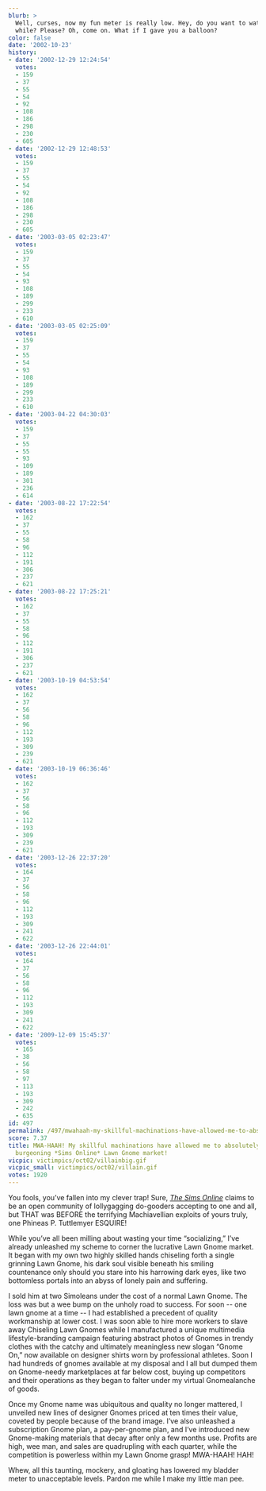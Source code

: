 ```yaml
---
blurb: >
  Well, curses, now my fun meter is really low. Hey, do you want to watch TV for a
  while? Please? Oh, come on. What if I gave you a balloon?
color: false
date: '2002-10-23'
history:
- date: '2002-12-29 12:24:54'
  votes:
  - 159
  - 37
  - 55
  - 54
  - 92
  - 108
  - 186
  - 298
  - 230
  - 605
- date: '2002-12-29 12:48:53'
  votes:
  - 159
  - 37
  - 55
  - 54
  - 92
  - 108
  - 186
  - 298
  - 230
  - 605
- date: '2003-03-05 02:23:47'
  votes:
  - 159
  - 37
  - 55
  - 54
  - 93
  - 108
  - 189
  - 299
  - 233
  - 610
- date: '2003-03-05 02:25:09'
  votes:
  - 159
  - 37
  - 55
  - 54
  - 93
  - 108
  - 189
  - 299
  - 233
  - 610
- date: '2003-04-22 04:30:03'
  votes:
  - 159
  - 37
  - 55
  - 55
  - 93
  - 109
  - 189
  - 301
  - 236
  - 614
- date: '2003-08-22 17:22:54'
  votes:
  - 162
  - 37
  - 55
  - 58
  - 96
  - 112
  - 191
  - 306
  - 237
  - 621
- date: '2003-08-22 17:25:21'
  votes:
  - 162
  - 37
  - 55
  - 58
  - 96
  - 112
  - 191
  - 306
  - 237
  - 621
- date: '2003-10-19 04:53:54'
  votes:
  - 162
  - 37
  - 56
  - 58
  - 96
  - 112
  - 193
  - 309
  - 239
  - 621
- date: '2003-10-19 06:36:46'
  votes:
  - 162
  - 37
  - 56
  - 58
  - 96
  - 112
  - 193
  - 309
  - 239
  - 621
- date: '2003-12-26 22:37:20'
  votes:
  - 164
  - 37
  - 56
  - 58
  - 96
  - 112
  - 193
  - 309
  - 241
  - 622
- date: '2003-12-26 22:44:01'
  votes:
  - 164
  - 37
  - 56
  - 58
  - 96
  - 112
  - 193
  - 309
  - 241
  - 622
- date: '2009-12-09 15:45:37'
  votes:
  - 165
  - 38
  - 56
  - 58
  - 97
  - 113
  - 193
  - 309
  - 242
  - 635
id: 497
permalink: /497/mwahaah-my-skillful-machinations-have-allowed-me-to-absolutely-corner-the-burgeoning-sims-online-lawn-gnome-market/
score: 7.37
title: MWA-HAAH! My skillful machinations have allowed me to absolutely corner the
  burgeoning *Sims Online* Lawn Gnome market!
vicpic: victimpics/oct02/villainbig.gif
vicpic_small: victimpics/oct02/villain.gif
votes: 1920
---
```


You fools, you’ve fallen into my clever trap! Sure, [*The Sims
Online*](http://web.archive.org/web/20021023000000/http://www.fileplanet.com/promotions/tso/)
claims to be an open community of lollygagging do-gooders accepting to
one and all, but THAT was BEFORE the terrifying Machiavellian exploits
of yours truly, one Phineas P. Tuttlemyer ESQUIRE!

While you’ve all been milling about wasting your time “socializing,”
I’ve already unleashed my scheme to corner the lucrative Lawn Gnome
market. It began with my own two highly skilled hands chiseling forth a
single grinning Lawn Gnome, his dark soul visible beneath his smiling
countenance only should you stare into his harrowing dark eyes, like two
bottomless portals into an abyss of lonely pain and suffering.

I sold him at two Simoleans under the cost of a normal Lawn Gnome. The
loss was but a wee bump on the unholy road to success. For soon -- one
lawn gnome at a time -- I had established a precedent of quality
workmanship at lower cost. I was soon able to hire more workers to slave
away Chiseling Lawn Gnomes while I manufactured a unique multimedia
lifestyle-branding campaign featuring abstract photos of Gnomes in
trendy clothes with the catchy and ultimately meaningless new slogan
“Gnome On,” now available on designer shirts worn by professional
athletes. Soon I had hundreds of gnomes available at my disposal and I
all but dumped them on Gnome-needy marketplaces at far below cost,
buying up competitors and their operations as they began to falter under
my virtual Gnomealanche of goods.

Once my Gnome name was ubiquitous and quality no longer mattered, I
unveiled new lines of designer Gnomes priced at ten times their value,
coveted by people because of the brand image. I’ve also unleashed a
subscription Gnome plan, a pay-per-gnome plan, and I’ve introduced new
Gnome-making materials that decay after only a few months use. Profits
are high, wee man, and sales are quadrupling with each quarter, while
the competition is powerless within my Lawn Gnome grasp! MWA-HAAH! HAH!

Whew, all this taunting, mockery, and gloating has lowered my bladder
meter to unacceptable levels. Pardon me while I make my little man pee.